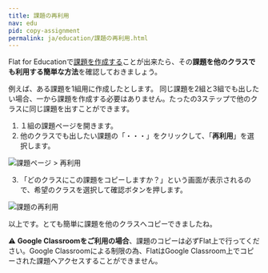 ```yaml
---
title: 課題の再利用
nav: edu
pid: copy-assignment
permalink: ja/education/課題の再利用.html
---
```


Flat for Educationで[課題を作成する](/help/ja/education/課題やアクティビティの作成.html)ことが出来たら、その**課題を他のクラスでも利用する簡単な方法**を確認しておきましょう。

例えば、ある課題を1組用に作成したとします。
同じ課題を2組と3組でも出したい場合、一から課題を作成する必要はありません。たったの3ステップで他のクラスに同じ課題を出すことができます。

1. １組の課題ページを開きます。
2. 他のクラスでも出したい課題の「・・・」をクリックして、「**再利用**」を選択します。


![課題ページ > 再利用](/help/assets/img/edu-ja/class-assignments-list-card-dropdown.png)

3. 「どのクラスにこの課題をコピーしますか？」という画面が表示されるので、希望のクラスを選択して確認ボタンを押します。

![課題の再利用](/help/assets/img/edu-ja/class-assignment-re-use.png)

以上です。とても簡単に課題を他のクラスへコピーできましたね。

⚠️ **Google Classroomをご利用の場合**、課題のコピーは必ずFlat上で行ってください。Google Classroomによる制限の為、FlatはGoogle Classroom上でコピーされた課題へアクセスすることができません。